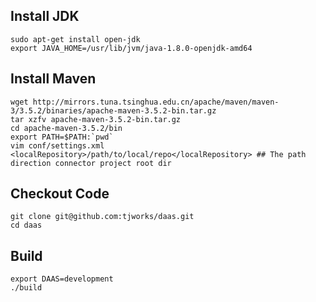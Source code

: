 ## Install JDK
```shell
sudo apt-get install open-jdk
export JAVA_HOME=/usr/lib/jvm/java-1.8.0-openjdk-amd64
```
## Install Maven
```shell
wget http://mirrors.tuna.tsinghua.edu.cn/apache/maven/maven-3/3.5.2/binaries/apache-maven-3.5.2-bin.tar.gz
tar xzfv apache-maven-3.5.2-bin.tar.gz
cd apache-maven-3.5.2/bin
export PATH=$PATH:`pwd`
vim conf/settings.xml
<localRepository>/path/to/local/repo</localRepository> ## The path direction connector project root dir
```
##  Checkout Code

```shell
git clone git@github.com:tjworks/daas.git
cd daas
```

## Build
```shell
export DAAS=development
./build
```